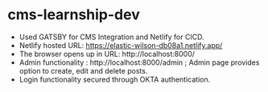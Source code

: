 # cms-learnship-dev
- Used GATSBY for CMS Integration and Netlify for CICD.
- Netlify hosted URL: https://elastic-wilson-db08a1.netlify.app/
- The browser opens up in URL: http://localhost:8000/
- Admin functionality : http://localhost:8000/admin ; Admin page provides option to create, edit and delete posts.
- Login functionality secured through OKTA authentication.

